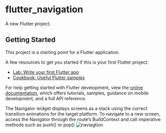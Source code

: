 # flutter_navigation

A new Flutter project.

## Getting Started

This project is a starting point for a Flutter application.

A few resources to get you started if this is your first Flutter project:

- [Lab: Write your first Flutter app](https://docs.flutter.dev/get-started/codelab)
- [Cookbook: Useful Flutter samples](https://docs.flutter.dev/cookbook)

For help getting started with Flutter development, view the
[online documentation](https://docs.flutter.dev/), which offers tutorials,
samples, guidance on mobile development, and a full API reference.




The Navigator widget displays screens as a stack using the correct transition animations for the target platform. To navigate to a new screen, access the Navigator through the route’s BuildContext and call imperative methods such as push() or pop()
![naviagtion](https://user-images.githubusercontent.com/121549054/218062112-00ec6569-9dc2-434b-8df6-8f5a210cd614.png)
